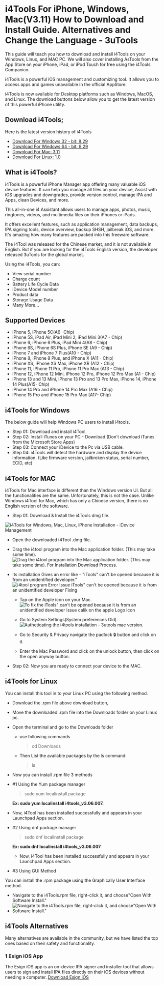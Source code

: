 # i4Tools For iPhone, Windows, Mac(V3.11) How to Download and Install Guide. Alternatives and Change the Language - 3uTools

This guide will teach you how to download and install i4Tools on your Windows, Linux, and MAC PC. We will also cover installing AsTools from the App Store on your iPhone, iPad, or iPod Touch for free using the i4Tools Companion.


i4Tools is a powerful iOS management and customizing tool. It allows you to access apps and games unavailable in the official AppStore. 

i4Tools is now available for Desktop platforms such as Windows, MacOS, and Linux. The download buttons below allow you to get the latest version of this powerful iPhone utility. 

## Download i4Tools;
Here is the latest version history of i4Tools 

- [Download For Windows 32 - bit: 8.29](https://url.i4.cn/R7BzEfaa)
- [Download For Windows 64 - bit: 8.29](https://url.i4.cn/2MvQruaa)
- [Download For Mac: 3.11](https://d-updater.i4.cn/i4mac/20240924/0/i4Tools_v3.09.002.dmg)
- [Download For  Linux: 1.0](https://d-updater.i4.cn/i4linux/deb/i4tools_v3.06.007.rpm)

## What is i4Tools?

i4Tools is a powerful iPhone Manager app offering many valuable iOS device features. It can help you manage all files on your device, Assist with iOS upgrades and downgrades, provide version control, manage iPA and Apps, clean Devices, and more.

This all-in-one i4 Assistant allows users to manage apps, photos, music, ringtones, videos, and multimedia files on their iPhones or iPads. 

It offers excellent features, such as application management, data backups, IPA signing tools, device overview, backup SHSH, jailbreak iOS, and more. It's amazing how many features are packed into this freeware software.

The i4Tool was released for the Chinese market, and it is not available in English. But if you are looking for the i4Tools English version, the developer released 3uTools for the global market.

Using the i4Tools, you can:
- View serial number
- Charge count
- Battery Life Cycle Data
- iDevice Model number
- Product data
- Storage Usage Data
- Many More...


## Supported Devices

- iPhone 5, iPhone 5C(A6	-Chip)
- iPhone 5S, iPad Air, iPad Mini 2, iPad Mini 3(A7	- Chip)
- iPhone 6, iPhone 6 Plus, iPad Mini 4(A8 - Chip)
- iPhone 6S, iPhone 6S Plus, iPhone SE (A9 - Chip)
- iPhone 7 and iPhone 7 Plus(A10 - Chip)
- iPhone 8, iPhone 8 Plus, and iPhone X (A11 - Chip)
- iPhone XS, iPhone XS Max, iPhone XR (A12	 - Chip)
- iPhone 11, iPhone 11 Pro, iPhone 11 Pro Max (A13 - Chip)
- iPhone 12, iPhone 12 Mini, iPhone 12 Pro, iPhone 12 Pro Max (A1 - Chip)
- iPhone 13 and 13 Mini, iPhone 13 Pro and 13 Pro Max, iPhone 14, iPhone 14 Plus(A15- Chip)
- iPhone 14 Pro and iPhone 14 Pro Max (A16 - Chip)
- iPhone 15 Pro and iPhone 15 Pro Max (A17- Chip)

## i4Tools for Windows
The below guide will help Windows PC users to install i4tools.

- Step 01: Download and install i4Tool.
- Step 02: Install iTunes on your PC - Download 
  (Don't download iTunes from the Microsoft Store Apps)
- Step 03: Connect your iDevice to the Pc via USB cable.
- Step 04: i4Tools will detect the hardware and display the device information. (Like firmware version, jailbroken status, serial number, ECID, etc)

## i4Tools for MAC

i4Tools for Mac interface is different than the Windows version UI. But all the functionalities are the same. Unfortunately, this is not the case. Unlike Windows i4Tool for Mac, which has only a Chinese version, there is no English version of the software. 

- Step 01: Download & Install the i4Tools dmg file.

![i4Tools for Windows, Mac, Linux, iPhone Installation - iDevice Management ](https://github.com/user-attachments/assets/2af76104-cfc6-4425-92b1-0f3c206cc17c)

  - Open the downloaded i4Tool .dmg file.
  - Drag the i4tool program into the Mac application folder. (This may take some time).
  ![Drag the i4tool program into the Mac application folder. (This may take some time). For Installation Download Process.](https://github.com/user-attachments/assets/56c23d68-7c6f-44da-9d2a-32d6181322b5)

  - Its installation Gives an error like - "iTools" can't be opened because it is from an unidentified developer."
  ![i4tool program Error Issue iTools" can't be opened because it is from an unidentified developer Fixing](https://github.com/user-attachments/assets/a87797c5-4718-4002-92f8-e0db5c59c0e8)  
    -   Tap on the Apple icon on your Mac.
   ![To fix the iTools" can't be opened because it is from an unidentified developer Issue calik on the apple Logo icon](https://github.com/user-attachments/assets/d8ee9c42-9ce4-41e0-9402-4a10b6ad3eea)

    -   Go to System Settings(System preferences Old).
   ![ Autheticating the i4tools installation - 3utools mac version.](https://github.com/user-attachments/assets/66485681-858f-4fa4-97ed-3d4dcb8ec0d3)

    
    -   Go to Security & Privacy navigate the padlock 🔒 button and click on it.
    -   Enter the Mac Password and  click on the unlock button, then click on the open anyway button.

- Step 02: Now you are ready to connect your device to the MAC.

## i4Tools for Linux
You can install this tool in to your Linux PC using the following method.


- Download the .rpm file above download button,
- Move the downloaded .rpm file into the Downloads folder on your Linux pc.
- Open the terminal and go to the Downloads folder
  - use following commands 
    > cd Downloads
  - Then List the available packages by the ls command

    > ls

- Now you can install .rpm file 3 methods 

 - #1 Using the Yum package manager
   
   > sudo yum localinstall package
   
   **Ex: sudo yum localinstall  i4tools_v3.06.007.**
   
  -  Now, i4Tool has been installed successfully and appears in your Launchpad Apps section.
      
- #2 Using dnf package manager

  > sudo dnf localinstall package
  
  **Ex: sudo dnf localinstall i4tools_v3.06.007**
  
  - Now, i4Tool has been installed successfully and appears in your Launchpad Apps section.
 
    
- #3 Using GUI Method

You can install the .rpm package using the Graphically User Interface method. 

  - Navigate to the i4Tools.rpm file, right-click it, and choose"Open With Software Install."
  - ![Navigate to the i4Tools.rpm file, right-click it, and choose"Open With Software Install."](https://github.com/user-attachments/assets/d2bd67e0-748d-42ca-ae34-b2e198c6fa97)


## i4Tools Alternatives

Many alternatives are available in the community, but we have listed the top ones based on their safety and functionality.

### 1 Esign iOS App

The Esign iOS app is an on-device IPA signer and installer tool that allows users to sign and install IPA files directly on their iOS devices without needing a computer.
[Download Esign iOS](https://zeejb.com/esign-app/)


